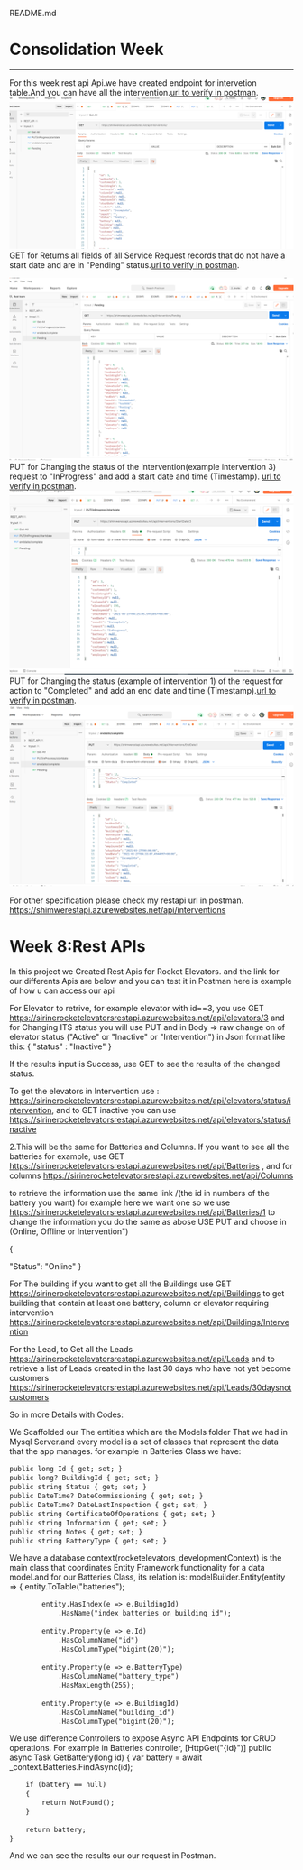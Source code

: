 README.md
# Consolidation Week #
****************************************************************
 For this week rest api Api.we have created endpoint for intervetion table.And you can have all the intervention.[url to verify in postman](https://shimwerestapi.azurewebsites.net/api/interventions/).</br>
 ![](14.PNG)
   GET for Returns all fields of all Service Request records that do not have a start date and are in "Pending" status.[url to verify in postman](https://shimwerestapi.azurewebsites.net/api/interventions/pending).</br>

![](15.PNG) 
  PUT for Changing the status of the intervention(example intervention 3) request to "InProgress" and add a start date and time (Timestamp).
  [url to verify in postman](https://shimwerestapi.azurewebsites.net/api/interventions/StartDate/3).</br>
  ![](16.PNG) 
  PUT for Changing the status (example of intervention 1) of the request for action to "Completed" and add an end date and time (Timestamp).[url to verify in postman](https://shimwerestapi.azurewebsites.net/api/interventions/EndDate/1).</br>
  ![](17.PNG) 

  For other specification please check my restapi url in postman. https://shimwerestapi.azurewebsites.net/api/interventions

  # Week 8:Rest APIs #

In this project we Created Rest Apis for Rocket Elevators. and the link for our differents Apis are below and you can test it in Postman here is example of how u can access our api

For Elevator to retrive, for example elevator with id==3, you use GET
https://sirinerocketelevatorsrestapi.azurewebsites.net/api/elevators/3 and for Changing ITS status you will use PUT and in Body => raw change on of elevator status ("Active" or "Inactive" or "Intervention") in Json format like this: { "status" : "Inactive" }

If the results input is Success, use GET to see the results of the changed status.

To get the elevators in Intervention use : https://sirinerocketelevatorsrestapi.azurewebsites.net/api/elevators/status/intervention, and to GET inactive you can use https://sirinerocketelevatorsrestapi.azurewebsites.net/api/elevators/status/inactive

2.This will be the same for Batteries and Columns. If you want to see all the batteries for example, use GET https://sirinerocketelevatorsrestapi.azurewebsites.net/api/Batteries , and for columns https://sirinerocketelevatorsrestapi.azurewebsites.net/api/Columns

to retrieve the information use the same link /(the id in numbers of the battery you want) for example here we want one so we use https://sirinerocketelevatorsrestapi.azurewebsites.net/api/Batteries/1 to change the information you do the same as abose USE PUT and choose in (Online, Offline or Intervention")

{

"Status": "Online" }

For The building if you want to get all the Buildings use GET https://sirinerocketelevatorsrestapi.azurewebsites.net/api/Buildings to get building that contain at least one battery, column or elevator requiring intervention https://sirinerocketelevatorsrestapi.azurewebsites.net/api/Buildings/Intervention

For the Lead, to Get all the Leads https://sirinerocketelevatorsrestapi.azurewebsites.net/api/Leads and to retrieve a list of Leads created in the last 30 days who have not yet become customers https://sirinerocketelevatorsrestapi.azurewebsites.net/api/Leads/30daysnotcustomers

So in more Details with Codes:

We Scaffolded our The entities which are the Models folder That we had in Mysql Server.and every model is a set of classes that represent the data that the app manages. for example in Batteries Class we have:

    public long Id { get; set; }
    public long? BuildingId { get; set; }
    public string Status { get; set; }
    public DateTime? DateCommissioning { get; set; }
    public DateTime? DateLastInspection { get; set; }
    public string CertificateOfOperations { get; set; }
    public string Information { get; set; }
    public string Notes { get; set; }
    public string BatteryType { get; set; }
We have a database context(rocketelevators_developmentContext) is the main class that coordinates Entity Framework functionality for a data model.and for our Batteries Class, its relation is: modelBuilder.Entity(entity => { entity.ToTable("batteries");

            entity.HasIndex(e => e.BuildingId)
                .HasName("index_batteries_on_building_id");

            entity.Property(e => e.Id)
                .HasColumnName("id")
                .HasColumnType("bigint(20)");

            entity.Property(e => e.BatteryType)
                .HasColumnName("battery_type")
                .HasMaxLength(255);

            entity.Property(e => e.BuildingId)
                .HasColumnName("building_id")
                .HasColumnType("bigint(20)");
We use difference Controllers to expose Async API Endpoints for CRUD operations. For example in Batteries controller, [HttpGet("{id}")] public async Task<ActionResult> GetBattery(long id) { var battery = await _context.Batteries.FindAsync(id);

        if (battery == null)
        {
            return NotFound();
        }

        return battery;
    }
And we can see the results our our request in Postman.

